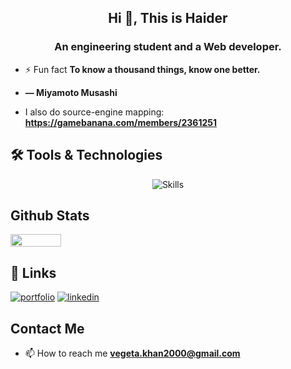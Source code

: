 <h2 align="center">Hi 👋, This is Haider</h3>
<h3 align="center">An engineering student and a Web developer.</h3>


- ⚡ Fun fact **To know a thousand things, know one better.**
- **― Miyamoto Musashi**

- I also do source-engine mapping: **https://gamebanana.com/members/2361251**

## 🛠 Tools & Technologies  
<div align="center">
<img src="https://skillicons.dev/icons?i=js,html,css,react,typescript,nodejs,next,python,mongo,vscode,linux" alt="Skills" style="max-width: 100%;">
</div>

## Github Stats
<div style="display: flex; flex-wrap: nowrap;">
    <img src="https://github-readme-stats.vercel.app/api/top-langs/?username=haider-sama&hide_border=true&layout=compact&theme=one_dark_pro" style="width: 40%" />
</div>

## 🔗 Links
[![portfolio](https://img.shields.io/badge/my_portfolio-000?style=for-the-badge&logo=ko-fi&logoColor=white)](https://haider-sama.github.io/)
[![linkedin](https://img.shields.io/badge/linkedin-0A66C2?style=for-the-badge&logo=linkedin&logoColor=white)](https://www.linkedin.com/in/haider-sama/)

## Contact Me
- 📫 How to reach me **vegeta.khan2000@gmail.com**
